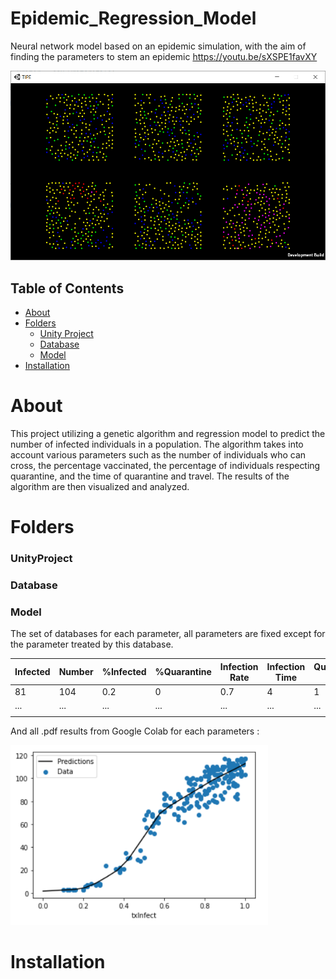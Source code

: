 # Epidemic_Regression_Model
Neural network model based on an epidemic simulation, with the aim of finding the parameters to stem an epidemic
https://youtu.be/sXSPE1favXY

![Screenshot](https://github.com/EbonGit/Epidemic_Regression_Model/blob/main/Image/Simulation_2.PNG)

## Table of Contents
+ [About](#About)
+ [Folders](#Folders)
  + [Unity Project](#UnityProject)
  + [Database](#Database)
  + [Model](#Model)
+ [Installation](#Installation)

# About
This project utilizing a genetic algorithm and regression model to predict the number of infected individuals in a population. The algorithm takes into account various parameters such as the number of individuals who can cross, the percentage vaccinated, the percentage of individuals respecting quarantine, and the time of quarantine and travel. The results of the algorithm are then visualized and analyzed.

# Folders

### UnityProject

### Database

### Model
The set of databases for each parameter, all parameters are fixed except for the parameter treated by this database.

| Infected | Number | %Infected | %Quarantine | Infection Rate | Infection Time | Quarantine Time | Travel Time |
|----------|--------|-----------|-------------|----------------|----------------|-----------------|-------------|
|    81    |   104  |    0.2    |      0      |       0.7      |        4       |        1        |     100     |
|    ...   |   ...  |    ...    |     ...     |       ...      |       ...      |       ...       |     ...     |
|          |        |           |             |                |                |                 |             |

And all .pdf results from Google Colab for each parameters :

![Screenshot](https://github.com/EbonGit/Epidemic_Regression_Model/blob/main/Image/Capture.PNG)


# Installation

